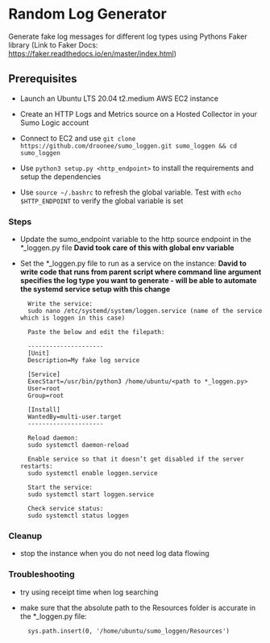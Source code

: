 # Random Log Generator
Generate fake log messages for different log types using Pythons Faker library (Link to Faker Docs: https://faker.readthedocs.io/en/master/index.html)

## Prerequisites
- Launch an Ubuntu LTS 20.04 t2.medium AWS EC2 instance
       
- Create an HTTP Logs and Metrics source on a Hosted Collector in your Sumo Logic account

- Connect to EC2 and use `git clone https://github.com/droonee/sumo_loggen.git sumo_loggen && cd sumo_loggen`

- Use `python3 setup.py <http_endpoint>` to install the requirements and setup the dependencies

- Use `source ~/.bashrc` to refresh the global variable.  Test with `echo $HTTP_ENDPOINT` to verify the global variable is set

### Steps
- Update the sumo_endpoint variable to the http source endpoint in the *_loggen.py file **David took care of this with global env variable**
- Set the *_loggen.py file to run as a service on the instance: **David to write code that runs from parent script where command line argument specifies the log type you want to generate - will be able to automate the systemd service setup with this change**

        Write the service:
        sudo nano /etc/systemd/system/loggen.service (name of the service which is loggen in this case)

        Paste the below and edit the filepath:
        
        ---------------------
        [Unit]
        Description=My fake log service

        [Service]
        ExecStart=/usr/bin/python3 /home/ubuntu/<path to *_loggen.py>
        User=root
        Group=root

        [Install]
        WantedBy=multi-user.target
        ---------------------

        Reload daemon:
        sudo systemctl daemon-reload

        Enable service so that it doesn’t get disabled if the server restarts:
        sudo systemctl enable loggen.service

        Start the service:
        sudo systemctl start loggen.service

        Check service status:
        sudo systemctl status loggen

### Cleanup
- stop the instance when you do not need log data flowing

### Troubleshooting
- try using receipt time when log searching

- make sure that the absolute path to the Resources folder is accurate in the *_loggen.py file:
        
        sys.path.insert(0, '/home/ubuntu/sumo_loggen/Resources')


